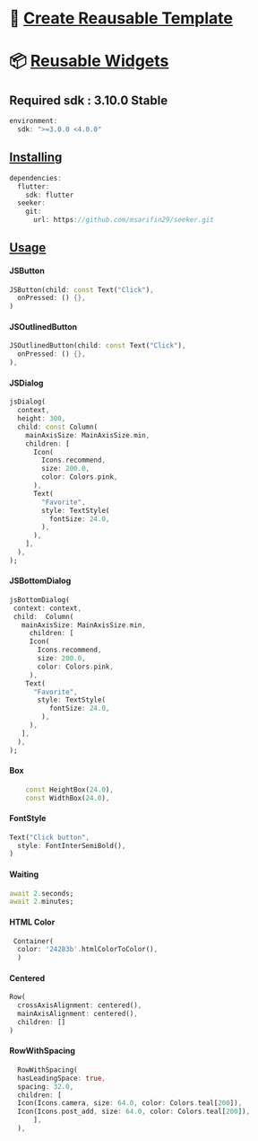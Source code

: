 
# 🧱 [Create Reausable Template](https://github.com/msarifin29/seeker/tree/master/bricks)

# 📦 [Reusable Widgets]()

## Required sdk : 3.10.0 Stable
```dart
environment:
  sdk: ">=3.0.0 <4.0.0"
```

## [Installing]()

```dart
dependencies:
  flutter:
    sdk: flutter
  seeker:
    git:
      url: https://github.com/msarifin29/seeker.git
```

## [Usage]()

#### JSButton
```dart 
JSButton(child: const Text("Click"),
  onPressed: () {},
)
```
#### JSOutlinedButton
```dart
JSOutlinedButton(child: const Text("Click"),
  onPressed: () {},
),
```
#### JSDialog
```dart
jsDialog(
  context,
  height: 300,
  child: const Column(
    mainAxisSize: MainAxisSize.min,
    children: [
      Icon(
        Icons.recommend,
        size: 200.0,
        color: Colors.pink,
      ),
      Text(
        "Favorite",
        style: TextStyle(
          fontSize: 24.0,
        ),
      ),
    ],
  ),
);
```
#### JSBottomDialog
```dart
jsBottomDialog(
 context: context,
 child:  Column(
   mainAxisSize: MainAxisSize.min,
     children: [
     Icon(
       Icons.recommend,
       size: 200.0,
       color: Colors.pink,
     ),
    Text(
      "Favorite",
       style: TextStyle(
          fontSize: 24.0,
        ),
     ),
   ],
  ),
);
```
#### Box
```dart
    const HeightBox(24.0),
    const WidthBox(24.0),
```
#### FontStyle
```dart
Text("Click button",
  style: FontInterSemiBold(),
)
```
#### Waiting
```dart
await 2.seconds;
await 2.minutes;
```
#### HTML Color
```dart
 Container(
  color: '24283b'.htmlColorToColor(),
  )
```
#### Centered
```dart
Row(
  crossAxisAlignment: centered(),
  mainAxisAlignment: centered(),
  children: []
)
```
#### RowWithSpacing
```dart
  RowWithSpacing(
  hasLeadingSpace: true,
  spacing: 32.0,
  children: [
  Icon(Icons.camera, size: 64.0, color: Colors.teal[200]),
  Icon(Icons.post_add, size: 64.0, color: Colors.teal[200]),
      ],
  ),
```

